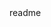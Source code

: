 <snippet>
  <content><![CDATA[
# ${1:Jack & Jones Australia}
TODO: Write a project description
## Installation
TODO: Describe the installation process
## Usage
TODO: Write usage instructions
## Contributing
1. Fork it!
2. Create your feature branch: `git checkout -b my-new-feature`
3. Commit your changes: `git commit -am 'Add some feature'`
4. Push to the branch: `git push origin my-new-feature`
5. Submit a pull request :D
## Credits
TODO: Write credits
## License
TODO: Write license
]]></content>
  <tabTrigger>readme</tabTrigger>
</snippet>